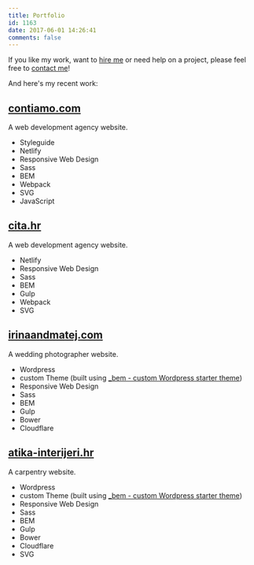 ```yaml
---
title: Portfolio
id: 1163
date: 2017-06-01 14:26:41
comments: false
---
```


If you like my work, want to [hire me](/hire-me) or need help on a project, please feel free to [contact me](mailto:me@silvestarbistrovic.from.hr?subject=Hello)!

And here's my recent work:

## [contiamo.com](//www.contiamo.com)

A web development agency website.

- Styleguide
- Netlify
- Responsive Web Design
- Sass
- BEM
- Webpack
- SVG
- JavaScript

## [cita.hr](//www.cita.hr)

A web development agency website.

- Netlify
- Responsive Web Design
- Sass
- BEM
- Gulp
- Webpack
- SVG

## [irinaandmatej.com](//irinaandmatej.com)

A wedding photographer website.

- Wordpress
- custom Theme (built using [_bem - custom Wordpress starter theme](/articles/bem-wordpress-theme/))
- Responsive Web Design
- Sass
- BEM
- Gulp
- Bower
- Cloudflare

## [atika-interijeri.hr](//atika-interijeri.hr)

A carpentry website.

- Wordpress
- custom Theme (built using [_bem - custom Wordpress starter theme](/articles/bem-wordpress-theme/))
- Responsive Web Design
- Sass
- BEM
- Gulp
- Bower
- Cloudflare
- SVG
